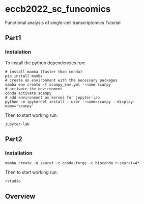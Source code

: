 # eccb2022_sc_funcomics
Functional analysis of single-cell transcriptomics Tutorial

## Part1

### Instalation
To install the python dependencies run:

```
# install mamba (faster than conda)
pip install mamba
# create an environment with the necessary packages
mamba env create -f scanpy_env.yml --name scanpy
# activate the environment
conda activate scanpy
# add environment as kernel for jupyter-lab
python -m ipykernel install --user --name=scanpy --display-name='scanpy'
```

Then to start working run:
```
jupyter-lab
```

## Part2

### Installation
```
mamba create -n seurat -c conda-forge -c bioconda r-seurat=4*
```

Then to start working run:
```
rstudio
```


## Overview

